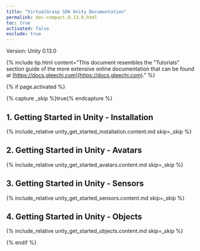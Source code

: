 ```yaml
---
title: "VirtualGrasp SDK Unity Documentation"
permalink: doc-compact.0.13.0.html
toc: true
activated: false
exclude: true
---
```


Version: Unity 0.13.0

{% include tip.html content="This document resembles the \"Tutorials\" section guide of the more extensive online documentation that can be found at [https://docs.gleechi.com](https://docs.gleechi.com)." %}

<!-- We are using "activated" only for on-demand doc pdf generation. If enabled, the search will parse it 
and there are side-effects on the original included pages; and we do not want those. -->

{% if page.activated %} 

{% capture _skip %}true{% endcapture %}

## 1. Getting Started in Unity - Installation
{% include_relative unity_get_started_installation.content.md skip=_skip %}

## 2. Getting Started in Unity - Avatars
{% include_relative unity_get_started_avatars.content.md skip=_skip %}

## 3. Getting Started in Unity - Sensors
{% include_relative unity_get_started_sensors.content.md skip=_skip %}

## 4. Getting Started in Unity - Objects
{% include_relative unity_get_started_objects.content.md skip=_skip %}

{% endif %} 